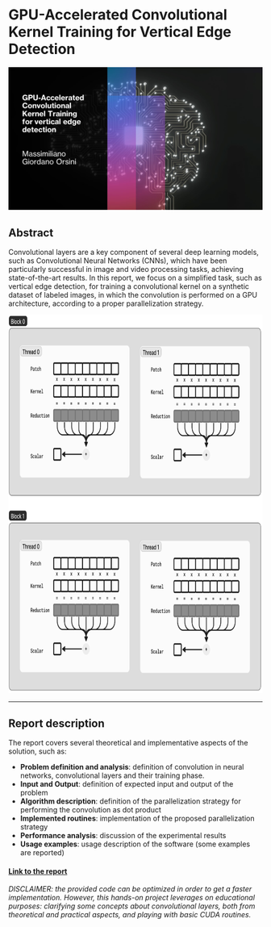 # GPU-Accelerated Convolutional Kernel Training for Vertical Edge Detection
<p align="center">
  <img src="https://github.com/gomax22/gpu-accelerated-convolutional-kernel-training/blob/main/frontcover.jpg"/>
</p>

## Abstract
Convolutional layers are a key component of several deep learning models, such
as Convolutional Neural Networks (CNNs), which have been particularly successful
in image and video processing tasks, achieving state-of-the-art results.
In this report, we focus on a simplified task, such as vertical edge detection,
for training a convolutional kernel on a synthetic dataset of labeled images,
in which the convolution is performed on a GPU architecture, according to a
proper parallelization strategy.
<p align="center">
  <img src="https://github.com/gomax22/gpu-accelerated-convolutional-kernel-training/blob/main/ParallelizationStrategyConvolution.png" width="750" height="750" />
</p>

---
## Report description
The report covers several theoretical and implementative aspects of the solution, such as:
* **Problem definition and analysis**: definition of convolution in neural networks, convolutional layers and their training phase. 
* **Input and Output**: definition of expected input and output of the problem
* **Algorithm description**: definition of the parallelization strategy for performing the convolution as dot product
* **Implemented routines**: implementation of the proposed parallelization strategy 
* **Performance analysis**: discussion of the experimental results
* **Usage examples**: usage description of the software (some examples are reported)

#### [Link to the report](https://github.com/gomax22/gpu-accelerated-convolutional-kernel-training/blob/main/HPC_Report_Massimiliano_GiordanoOrsini.pdf)


*DISCLAIMER: the provided code can be optimized in order to get a faster implementation. However, this hands-on project leverages on educational purposes: clarifying some concepts about convolutional layers, both from theoretical and practical aspects, and playing with basic CUDA routines.*


